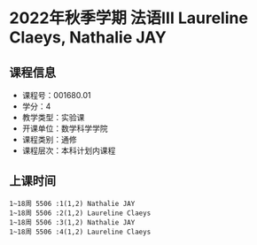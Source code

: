 # 2022年秋季学期 法语III Laureline Claeys, Nathalie JAY






## 课程信息

- 课程号：001680.01
- 学分：4
- 教学类型：实验课
- 开课单位：数学科学学院
- 课程类别：通修
- 课程层次：本科计划内课程

## 上课时间

```
1~18周 5506 :1(1,2) Nathalie JAY
1~18周 5506 :2(1,2) Laureline Claeys
1~18周 5506 :3(1,2) Nathalie JAY
1~18周 5506 :4(1,2) Laureline Claeys
```

